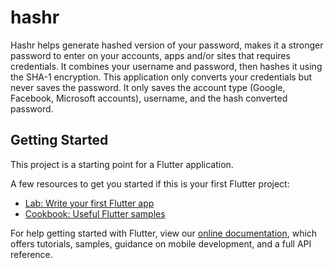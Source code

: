 # hashr

Hashr helps generate hashed version of your password, makes it a stronger password to enter on your accounts, apps and/or sites that requires credentials. It combines your username and password, then hashes it using the SHA-1 encryption. This application only converts your credentials but never saves the password. It only saves the account type (Google, Facebook, Microsoft accounts), username, and the hash converted password.

## Getting Started

This project is a starting point for a Flutter application.

A few resources to get you started if this is your first Flutter project:

- [Lab: Write your first Flutter app](https://flutter.dev/docs/get-started/codelab)
- [Cookbook: Useful Flutter samples](https://flutter.dev/docs/cookbook)

For help getting started with Flutter, view our
[online documentation](https://flutter.dev/docs), which offers tutorials,
samples, guidance on mobile development, and a full API reference.
